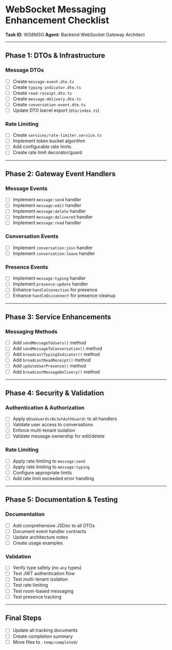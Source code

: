 # WebSocket Messaging Enhancement Checklist

**Task ID**: WS8M3G
**Agent**: Backend WebSocket Gateway Architect

---

## Phase 1: DTOs & Infrastructure

### Message DTOs
- [ ] Create `message-event.dto.ts`
- [ ] Create `typing-indicator.dto.ts`
- [ ] Create `read-receipt.dto.ts`
- [ ] Create `message-delivery.dto.ts`
- [ ] Create `conversation-event.dto.ts`
- [ ] Update DTO barrel export (`dto/index.ts`)

### Rate Limiting
- [ ] Create `services/rate-limiter.service.ts`
- [ ] Implement token bucket algorithm
- [ ] Add configurable rate limits
- [ ] Create rate limit decorator/guard

---

## Phase 2: Gateway Event Handlers

### Message Events
- [ ] Implement `message:send` handler
- [ ] Implement `message:edit` handler
- [ ] Implement `message:delete` handler
- [ ] Implement `message:delivered` handler
- [ ] Implement `message:read` handler

### Conversation Events
- [ ] Implement `conversation:join` handler
- [ ] Implement `conversation:leave` handler

### Presence Events
- [ ] Implement `message:typing` handler
- [ ] Implement `presence:update` handler
- [ ] Enhance `handleConnection` for presence
- [ ] Enhance `handleDisconnect` for presence cleanup

---

## Phase 3: Service Enhancements

### Messaging Methods
- [ ] Add `sendMessageToUsers()` method
- [ ] Add `sendMessageToConversation()` method
- [ ] Add `broadcastTypingIndicator()` method
- [ ] Add `broadcastReadReceipt()` method
- [ ] Add `updateUserPresence()` method
- [ ] Add `broadcastMessageDelivery()` method

---

## Phase 4: Security & Validation

### Authentication & Authorization
- [ ] Apply `@UseGuards(WsJwtAuthGuard)` to all handlers
- [ ] Validate user access to conversations
- [ ] Enforce multi-tenant isolation
- [ ] Validate message ownership for edit/delete

### Rate Limiting
- [ ] Apply rate limiting to `message:send`
- [ ] Apply rate limiting to `message:typing`
- [ ] Configure appropriate limits
- [ ] Add rate limit exceeded error handling

---

## Phase 5: Documentation & Testing

### Documentation
- [ ] Add comprehensive JSDoc to all DTOs
- [ ] Document event handler contracts
- [ ] Update architecture notes
- [ ] Create usage examples

### Validation
- [ ] Verify type safety (no `any` types)
- [ ] Test JWT authentication flow
- [ ] Test multi-tenant isolation
- [ ] Test rate limiting
- [ ] Test room-based messaging
- [ ] Test presence tracking

---

## Final Steps

- [ ] Update all tracking documents
- [ ] Create completion summary
- [ ] Move files to `.temp/completed/`
